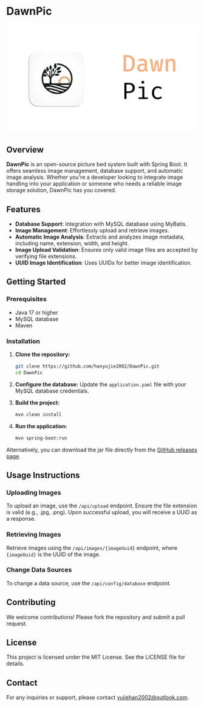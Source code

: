# DawnPic

![banner image](./dawnpic.png)

## Overview

**DawnPic** is an open-source picture bed system built with Spring Boot. It offers seamless image management, database support, and automatic image analysis. Whether you're a developer looking to integrate image handling into your application or someone who needs a reliable image storage solution, DawnPic has you covered.

## Features

- **Database Support**: Integration with MySQL database using MyBatis.
- **Image Management**: Effortlessly upload and retrieve images.
- **Automatic Image Analysis**: Extracts and analyzes image metadata, including name, extension, width, and height.
- **Image Upload Validation**: Ensures only valid image files are accepted by verifying file extensions.
- **UUID Image Identification**: Uses UUIDs for better image identification.

## Getting Started

### Prerequisites

- Java 17 or higher
- MySQL database
- Maven

### Installation

1. **Clone the repository:**
    ```bash
    git clone https://github.com/hanyujie2002/DawnPic.git
    cd DawnPic
    ```

2. **Configure the database:**
   Update the `application.yaml` file with your MySQL database credentials.

3. **Build the project:**
    ```bash
    mvn clean install
    ```

4. **Run the application:**
    ```bash
    mvn spring-boot:run
    ```

Alternatively, you can download the jar file directly from the [GitHub releases page](https://github.com/hanyujie2002/DawnPic/releases).

## Usage Instructions

### Uploading Images

To upload an image, use the `/api/upload` endpoint. Ensure the file extension is valid (e.g., .jpg, .png). Upon successful upload, you will receive a UUID as a response.

### Retrieving Images

Retrieve images using the `/api/images/{imageUuid}` endpoint, where `{imageUuid}` is the UUID of the image.

### Change Data Sources

To change a data source, use the `/api/config/database` endpoint.

## Contributing

We welcome contributions! Please fork the repository and submit a pull request.

## License

This project is licensed under the MIT License. See the LICENSE file for details.

## Contact

For any inquiries or support, please contact [yujiehan2002@outlook.com](mailto:yujiehan2002@outlook.com).
